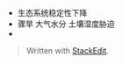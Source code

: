 - 生态系统稳定性下降
- 骤旱 大气水分 土壤湿度胁迫
- 


> Written with [StackEdit](https://stackedit.io/).
<!--stackedit_data:
eyJoaXN0b3J5IjpbLTE0NjE5NDg5MTldfQ==
-->